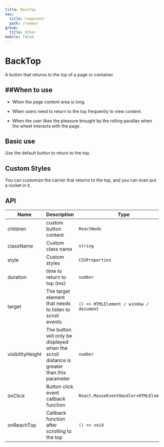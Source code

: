 ```yaml
---
title: BackTop
nav:
  title: Component
  path: /common
group:
  title: Other
mobile: false
---
```


# BackTop

A button that returns to the top of a page or container.

## ##When to use

- When the page content area is long.

- When users need to return to the top frequently to view content.

- When the user likes the pleasure brought by the rolling parallax when the wheel interacts with the page.

## Basic use

Use the default button to return to the top.

<code src="./demos/index1.tsx"></code>

## Custom Styles

You can customize the carrier that returns to the top, and you can even put a rocket in it.

<code src="./demos/index2.tsx"></code>

## API

| Name             | Description                                                                               | Type                                    | Default  |
| ---------------- | ----------------------------------------------------------------------------------------- | --------------------------------------- | -------- |
| children         | custom button content                                                                     | `ReactNode`                             | `--`     |
| className        | Custom class name                                                                         | `string`                                | `--`     |
| style            | Custom styles                                                                             | `CSSProperties`                         | `--`     |
| duration         | time to return to top (ms)                                                                | `number`                                | `450`    |
| target           | The target element that needs to listen to scroll events                                  | `() => HTMLElement / window / document` | `window` |
| visibilityHeight | The button will only be displayed when the scroll distance is greater than this parameter | `number`                                | `400`    |
| onClick          | Button click event callback function                                                      | `React.MouseEventHandler<HTMLElement>`  | `--`     |
| onReachTop       | Callback function after scrolling to the top                                              | `() => void`                            | `--`     |
